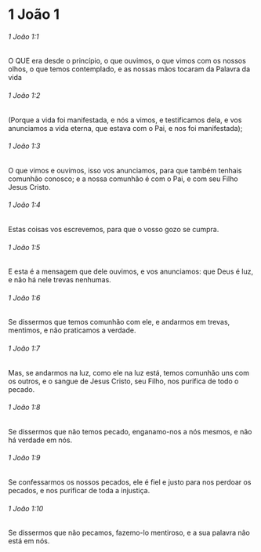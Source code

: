 # 1 João 1

###### 1 João 1:1

O QUE era desde o princípio, o que ouvimos, o que vimos com os nossos olhos, o que temos contemplado, e as nossas mãos tocaram da Palavra da vida

###### 1 João 1:2

(Porque a vida foi manifestada, e nós a vimos, e testificamos dela, e vos anunciamos a vida eterna, que estava com o Pai, e nos foi manifestada);

###### 1 João 1:3

O que vimos e ouvimos, isso vos anunciamos, para que também tenhais comunhão conosco; e a nossa comunhão é com o Pai, e com seu Filho Jesus Cristo.

###### 1 João 1:4

Estas coisas vos escrevemos, para que o vosso gozo se cumpra.

###### 1 João 1:5

E esta é a mensagem que dele ouvimos, e vos anunciamos: que Deus é luz, e não há nele trevas nenhumas.

###### 1 João 1:6

Se dissermos que temos comunhão com ele, e andarmos em trevas, mentimos, e não praticamos a verdade.

###### 1 João 1:7

Mas, se andarmos na luz, como ele na luz está, temos comunhão uns com os outros, e o sangue de Jesus Cristo, seu Filho, nos purifica de todo o pecado.

###### 1 João 1:8

Se dissermos que não temos pecado, enganamo-nos a nós mesmos, e não há verdade em nós.

###### 1 João 1:9

Se confessarmos os nossos pecados, ele é fiel e justo para nos perdoar os pecados, e nos purificar de toda a injustiça.

###### 1 João 1:10

Se dissermos que não pecamos, fazemo-lo mentiroso, e a sua palavra não está em nós.

